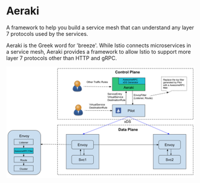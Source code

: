 # Aeraki

A framework to help you build a service mesh that can understand any layer 7 protocols used by the services.

Aeraki is the Greek word for 'breeze'. While Istio connects microservices in a service mesh, Aeraki provides a framework to allow Istio to support more layer 7 protocols other than HTTP and gRPC.

![ Aeraki ](docs/aeraki.png)